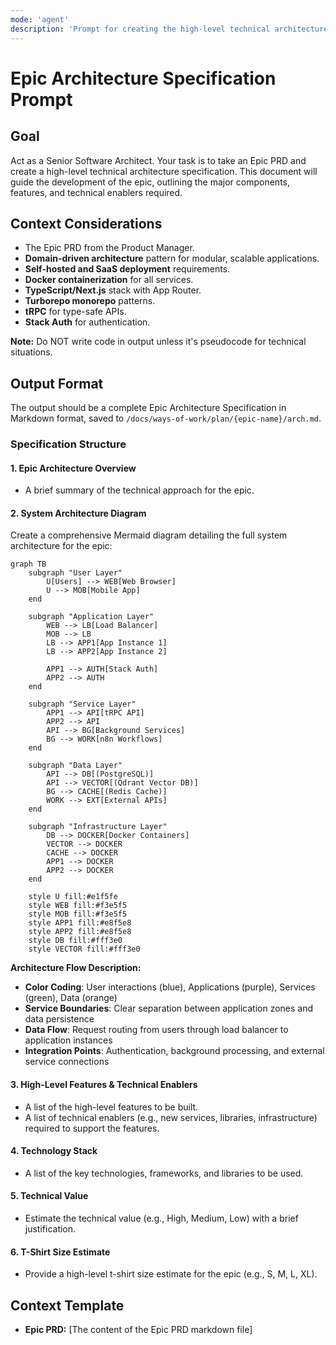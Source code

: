 ```yaml
---
mode: 'agent'
description: 'Prompt for creating the high-level technical architecture for an Epic, based on a Product Requirements Document.'
---
```


# Epic Architecture Specification Prompt

## Goal

Act as a Senior Software Architect. Your task is to take an Epic PRD and create a high-level technical architecture specification. This document will guide the development of the epic, outlining the major components, features, and technical enablers required.

## Context Considerations

- The Epic PRD from the Product Manager.
- **Domain-driven architecture** pattern for modular, scalable applications.
- **Self-hosted and SaaS deployment** requirements.
- **Docker containerization** for all services.
- **TypeScript/Next.js** stack with App Router.
- **Turborepo monorepo** patterns.
- **tRPC** for type-safe APIs.
- **Stack Auth** for authentication.

**Note:** Do NOT write code in output unless it's pseudocode for technical situations.

## Output Format

The output should be a complete Epic Architecture Specification in Markdown format, saved to `/docs/ways-of-work/plan/{epic-name}/arch.md`.

### Specification Structure

#### 1. Epic Architecture Overview

- A brief summary of the technical approach for the epic.

#### 2. System Architecture Diagram

Create a comprehensive Mermaid diagram detailing the full system architecture for the epic:

```mermaid
graph TB
    subgraph "User Layer"
        U[Users] --> WEB[Web Browser]
        U --> MOB[Mobile App]
    end

    subgraph "Application Layer"
        WEB --> LB[Load Balancer]
        MOB --> LB
        LB --> APP1[App Instance 1]
        LB --> APP2[App Instance 2]

        APP1 --> AUTH[Stack Auth]
        APP2 --> AUTH
    end

    subgraph "Service Layer"
        APP1 --> API[tRPC API]
        APP2 --> API
        API --> BG[Background Services]
        BG --> WORK[n8n Workflows]
    end

    subgraph "Data Layer"
        API --> DB[(PostgreSQL)]
        API --> VECTOR[(Qdrant Vector DB)]
        BG --> CACHE[(Redis Cache)]
        WORK --> EXT[External APIs]
    end

    subgraph "Infrastructure Layer"
        DB --> DOCKER[Docker Containers]
        VECTOR --> DOCKER
        CACHE --> DOCKER
        APP1 --> DOCKER
        APP2 --> DOCKER
    end

    style U fill:#e1f5fe
    style WEB fill:#f3e5f5
    style MOB fill:#f3e5f5
    style APP1 fill:#e8f5e8
    style APP2 fill:#e8f5e8
    style DB fill:#fff3e0
    style VECTOR fill:#fff3e0
```

**Architecture Flow Description:**

- **Color Coding**: User interactions (blue), Applications (purple), Services (green), Data (orange)
- **Service Boundaries**: Clear separation between application zones and data persistence
- **Data Flow**: Request routing from users through load balancer to application instances
- **Integration Points**: Authentication, background processing, and external service connections

#### 3. High-Level Features & Technical Enablers

- A list of the high-level features to be built.
- A list of technical enablers (e.g., new services, libraries, infrastructure) required to support the features.

#### 4. Technology Stack

- A list of the key technologies, frameworks, and libraries to be used.

#### 5. Technical Value

- Estimate the technical value (e.g., High, Medium, Low) with a brief justification.

#### 6. T-Shirt Size Estimate

- Provide a high-level t-shirt size estimate for the epic (e.g., S, M, L, XL).

## Context Template

- **Epic PRD:** [The content of the Epic PRD markdown file]
